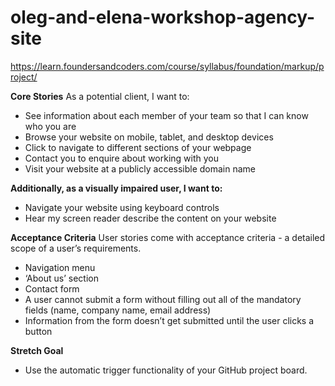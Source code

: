 # oleg-and-elena-workshop-agency-site

https://learn.foundersandcoders.com/course/syllabus/foundation/markup/project/

**Core Stories**
As a potential client, I want to:

- See information about each member of your team so that I can know who you are
- Browse your website on mobile, tablet, and desktop devices
- Click to navigate to different sections of your webpage
- Contact you to enquire about working with you
- Visit your website at a publicly accessible domain name

**Additionally, as a visually impaired user, I want to:**
- Navigate your website using keyboard controls
- Hear my screen reader describe the content on your website

**Acceptance Criteria**
User stories come with acceptance criteria - a detailed scope of a user’s requirements.

- Navigation menu
- ‘About us’ section
- Contact form
- A user cannot submit a form without filling out all of the mandatory fields (name, company name, email address)
- Information from the form doesn’t get submitted until the user clicks a button

**Stretch Goal**
- Use the automatic trigger functionality of your GitHub project board.

